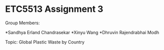 # ETC5513 Assignment 3

Group Members:

*Sandhya Erland Chandrasekar
*Xinyu Wang
*Dhruvin Rajendrabhai Modh

Topic: Global Plastic Waste by Country